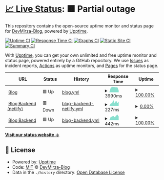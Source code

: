 # [📈 Live Status](https://DevMirza-Blog.github.io/status): <!--live status--> **🟧 Partial outage**

This repository contains the open-source uptime monitor and status page for [DevMirza-Blog](https://DevMirza-Blog.github.io/status), powered by [Upptime](https://github.com/upptime/upptime).

[![Uptime CI](https://github.com/DevMirza-Blog/status/workflows/Uptime%20CI/badge.svg)](https://github.com/DevMirza-Blog/status/actions?query=workflow%3A%22Uptime+CI%22)
[![Response Time CI](https://github.com/DevMirza-Blog/status/workflows/Response%20Time%20CI/badge.svg)](https://github.com/DevMirza-Blog/status/actions?query=workflow%3A%22Response+Time+CI%22)
[![Graphs CI](https://github.com/DevMirza-Blog/status/workflows/Graphs%20CI/badge.svg)](https://github.com/DevMirza-Blog/status/actions?query=workflow%3A%22Graphs+CI%22)
[![Static Site CI](https://github.com/DevMirza-Blog/status/workflows/Static%20Site%20CI/badge.svg)](https://github.com/DevMirza-Blog/status/actions?query=workflow%3A%22Static+Site+CI%22)
[![Summary CI](https://github.com/DevMirza-Blog/status/workflows/Summary%20CI/badge.svg)](https://github.com/DevMirza-Blog/status/actions?query=workflow%3A%22Summary+CI%22)

With [Upptime](https://upptime.js.org), you can get your own unlimited and free uptime monitor and status page, powered entirely by a GitHub repository. We use [Issues](https://github.com/DevMirza-Blog/status/issues) as incident reports, [Actions](https://github.com/DevMirza-Blog/status/actions) as uptime monitors, and [Pages](https://DevMirza-Blog.github.io/status) for the status page.

<!--start: status pages-->
<!-- This summary is generated by Upptime (https://github.com/upptime/upptime) -->
<!-- Do not edit this manually, your changes will be overwritten -->
<!-- prettier-ignore -->
| URL | Status | History | Response Time | Uptime |
| --- | ------ | ------- | ------------- | ------ |
| <img alt="" src="https://icons.duckduckgo.com/ip3/blog-devmirza.vercel.app.ico" height="13"> [Blog](https://blog-devmirza.vercel.app/) | 🟩 Up | [blog.yml](https://github.com/DevMirza-Blog/status/commits/HEAD/history/blog.yml) | <details><summary><img alt="Response time graph" src="./graphs/blog/response-time-week.png" height="20"> 3990ms</summary><br><a href="https://DevMirza-Blog.github.io/status/history/blog"><img alt="Response time 5015" src="https://img.shields.io/endpoint?url=https%3A%2F%2Fraw.githubusercontent.com%2FDevMirza-Blog%2Fstatus%2FHEAD%2Fapi%2Fblog%2Fresponse-time.json"></a><br><a href="https://DevMirza-Blog.github.io/status/history/blog"><img alt="24-hour response time 1692" src="https://img.shields.io/endpoint?url=https%3A%2F%2Fraw.githubusercontent.com%2FDevMirza-Blog%2Fstatus%2FHEAD%2Fapi%2Fblog%2Fresponse-time-day.json"></a><br><a href="https://DevMirza-Blog.github.io/status/history/blog"><img alt="7-day response time 3990" src="https://img.shields.io/endpoint?url=https%3A%2F%2Fraw.githubusercontent.com%2FDevMirza-Blog%2Fstatus%2FHEAD%2Fapi%2Fblog%2Fresponse-time-week.json"></a><br><a href="https://DevMirza-Blog.github.io/status/history/blog"><img alt="30-day response time 5135" src="https://img.shields.io/endpoint?url=https%3A%2F%2Fraw.githubusercontent.com%2FDevMirza-Blog%2Fstatus%2FHEAD%2Fapi%2Fblog%2Fresponse-time-month.json"></a><br><a href="https://DevMirza-Blog.github.io/status/history/blog"><img alt="1-year response time 5015" src="https://img.shields.io/endpoint?url=https%3A%2F%2Fraw.githubusercontent.com%2FDevMirza-Blog%2Fstatus%2FHEAD%2Fapi%2Fblog%2Fresponse-time-year.json"></a></details> | <details><summary><a href="https://DevMirza-Blog.github.io/status/history/blog">100.00%</a></summary><a href="https://DevMirza-Blog.github.io/status/history/blog"><img alt="All-time uptime 86.97%" src="https://img.shields.io/endpoint?url=https%3A%2F%2Fraw.githubusercontent.com%2FDevMirza-Blog%2Fstatus%2FHEAD%2Fapi%2Fblog%2Fuptime.json"></a><br><a href="https://DevMirza-Blog.github.io/status/history/blog"><img alt="24-hour uptime 100.00%" src="https://img.shields.io/endpoint?url=https%3A%2F%2Fraw.githubusercontent.com%2FDevMirza-Blog%2Fstatus%2FHEAD%2Fapi%2Fblog%2Fuptime-day.json"></a><br><a href="https://DevMirza-Blog.github.io/status/history/blog"><img alt="7-day uptime 100.00%" src="https://img.shields.io/endpoint?url=https%3A%2F%2Fraw.githubusercontent.com%2FDevMirza-Blog%2Fstatus%2FHEAD%2Fapi%2Fblog%2Fuptime-week.json"></a><br><a href="https://DevMirza-Blog.github.io/status/history/blog"><img alt="30-day uptime 99.89%" src="https://img.shields.io/endpoint?url=https%3A%2F%2Fraw.githubusercontent.com%2FDevMirza-Blog%2Fstatus%2FHEAD%2Fapi%2Fblog%2Fuptime-month.json"></a><br><a href="https://DevMirza-Blog.github.io/status/history/blog"><img alt="1-year uptime 86.97%" src="https://img.shields.io/endpoint?url=https%3A%2F%2Fraw.githubusercontent.com%2FDevMirza-Blog%2Fstatus%2FHEAD%2Fapi%2Fblog%2Fuptime-year.json"></a></details>
| <img alt="" src="https://icons.duckduckgo.com/ip3/devmirza-blog-backend-production.up.railway.app.ico" height="13"> [Blog Backend (netlify)](https://devmirza-blog-backend-production.up.railway.app/admin) | 🟥 Down | [blog-backend-netlify.yml](https://github.com/DevMirza-Blog/status/commits/HEAD/history/blog-backend-netlify.yml) | <details><summary><img alt="Response time graph" src="./graphs/blog-backend-netlify/response-time-week.png" height="20"> 227ms</summary><br><a href="https://DevMirza-Blog.github.io/status/history/blog-backend-netlify"><img alt="Response time 921" src="https://img.shields.io/endpoint?url=https%3A%2F%2Fraw.githubusercontent.com%2FDevMirza-Blog%2Fstatus%2FHEAD%2Fapi%2Fblog-backend-netlify%2Fresponse-time.json"></a><br><a href="https://DevMirza-Blog.github.io/status/history/blog-backend-netlify"><img alt="24-hour response time 225" src="https://img.shields.io/endpoint?url=https%3A%2F%2Fraw.githubusercontent.com%2FDevMirza-Blog%2Fstatus%2FHEAD%2Fapi%2Fblog-backend-netlify%2Fresponse-time-day.json"></a><br><a href="https://DevMirza-Blog.github.io/status/history/blog-backend-netlify"><img alt="7-day response time 227" src="https://img.shields.io/endpoint?url=https%3A%2F%2Fraw.githubusercontent.com%2FDevMirza-Blog%2Fstatus%2FHEAD%2Fapi%2Fblog-backend-netlify%2Fresponse-time-week.json"></a><br><a href="https://DevMirza-Blog.github.io/status/history/blog-backend-netlify"><img alt="30-day response time 258" src="https://img.shields.io/endpoint?url=https%3A%2F%2Fraw.githubusercontent.com%2FDevMirza-Blog%2Fstatus%2FHEAD%2Fapi%2Fblog-backend-netlify%2Fresponse-time-month.json"></a><br><a href="https://DevMirza-Blog.github.io/status/history/blog-backend-netlify"><img alt="1-year response time 921" src="https://img.shields.io/endpoint?url=https%3A%2F%2Fraw.githubusercontent.com%2FDevMirza-Blog%2Fstatus%2FHEAD%2Fapi%2Fblog-backend-netlify%2Fresponse-time-year.json"></a></details> | <details><summary><a href="https://DevMirza-Blog.github.io/status/history/blog-backend-netlify">0.00%</a></summary><a href="https://DevMirza-Blog.github.io/status/history/blog-backend-netlify"><img alt="All-time uptime 18.00%" src="https://img.shields.io/endpoint?url=https%3A%2F%2Fraw.githubusercontent.com%2FDevMirza-Blog%2Fstatus%2FHEAD%2Fapi%2Fblog-backend-netlify%2Fuptime.json"></a><br><a href="https://DevMirza-Blog.github.io/status/history/blog-backend-netlify"><img alt="24-hour uptime 0.00%" src="https://img.shields.io/endpoint?url=https%3A%2F%2Fraw.githubusercontent.com%2FDevMirza-Blog%2Fstatus%2FHEAD%2Fapi%2Fblog-backend-netlify%2Fuptime-day.json"></a><br><a href="https://DevMirza-Blog.github.io/status/history/blog-backend-netlify"><img alt="7-day uptime 0.00%" src="https://img.shields.io/endpoint?url=https%3A%2F%2Fraw.githubusercontent.com%2FDevMirza-Blog%2Fstatus%2FHEAD%2Fapi%2Fblog-backend-netlify%2Fuptime-week.json"></a><br><a href="https://DevMirza-Blog.github.io/status/history/blog-backend-netlify"><img alt="30-day uptime 0.00%" src="https://img.shields.io/endpoint?url=https%3A%2F%2Fraw.githubusercontent.com%2FDevMirza-Blog%2Fstatus%2FHEAD%2Fapi%2Fblog-backend-netlify%2Fuptime-month.json"></a><br><a href="https://DevMirza-Blog.github.io/status/history/blog-backend-netlify"><img alt="1-year uptime 18.00%" src="https://img.shields.io/endpoint?url=https%3A%2F%2Fraw.githubusercontent.com%2FDevMirza-Blog%2Fstatus%2FHEAD%2Fapi%2Fblog-backend-netlify%2Fuptime-year.json"></a></details>
| <img alt="" src="https://icons.duckduckgo.com/ip3/devmirza-blog-zaid-maker.koyeb.app.ico" height="13"> [Blog Backend](https://devmirza-blog-zaid-maker.koyeb.app/) | 🟩 Up | [blog-backend.yml](https://github.com/DevMirza-Blog/status/commits/HEAD/history/blog-backend.yml) | <details><summary><img alt="Response time graph" src="./graphs/blog-backend/response-time-week.png" height="20"> 442ms</summary><br><a href="https://DevMirza-Blog.github.io/status/history/blog-backend"><img alt="Response time 447" src="https://img.shields.io/endpoint?url=https%3A%2F%2Fraw.githubusercontent.com%2FDevMirza-Blog%2Fstatus%2FHEAD%2Fapi%2Fblog-backend%2Fresponse-time.json"></a><br><a href="https://DevMirza-Blog.github.io/status/history/blog-backend"><img alt="24-hour response time 385" src="https://img.shields.io/endpoint?url=https%3A%2F%2Fraw.githubusercontent.com%2FDevMirza-Blog%2Fstatus%2FHEAD%2Fapi%2Fblog-backend%2Fresponse-time-day.json"></a><br><a href="https://DevMirza-Blog.github.io/status/history/blog-backend"><img alt="7-day response time 442" src="https://img.shields.io/endpoint?url=https%3A%2F%2Fraw.githubusercontent.com%2FDevMirza-Blog%2Fstatus%2FHEAD%2Fapi%2Fblog-backend%2Fresponse-time-week.json"></a><br><a href="https://DevMirza-Blog.github.io/status/history/blog-backend"><img alt="30-day response time 728" src="https://img.shields.io/endpoint?url=https%3A%2F%2Fraw.githubusercontent.com%2FDevMirza-Blog%2Fstatus%2FHEAD%2Fapi%2Fblog-backend%2Fresponse-time-month.json"></a><br><a href="https://DevMirza-Blog.github.io/status/history/blog-backend"><img alt="1-year response time 447" src="https://img.shields.io/endpoint?url=https%3A%2F%2Fraw.githubusercontent.com%2FDevMirza-Blog%2Fstatus%2FHEAD%2Fapi%2Fblog-backend%2Fresponse-time-year.json"></a></details> | <details><summary><a href="https://DevMirza-Blog.github.io/status/history/blog-backend">100.00%</a></summary><a href="https://DevMirza-Blog.github.io/status/history/blog-backend"><img alt="All-time uptime 91.73%" src="https://img.shields.io/endpoint?url=https%3A%2F%2Fraw.githubusercontent.com%2FDevMirza-Blog%2Fstatus%2FHEAD%2Fapi%2Fblog-backend%2Fuptime.json"></a><br><a href="https://DevMirza-Blog.github.io/status/history/blog-backend"><img alt="24-hour uptime 100.00%" src="https://img.shields.io/endpoint?url=https%3A%2F%2Fraw.githubusercontent.com%2FDevMirza-Blog%2Fstatus%2FHEAD%2Fapi%2Fblog-backend%2Fuptime-day.json"></a><br><a href="https://DevMirza-Blog.github.io/status/history/blog-backend"><img alt="7-day uptime 100.00%" src="https://img.shields.io/endpoint?url=https%3A%2F%2Fraw.githubusercontent.com%2FDevMirza-Blog%2Fstatus%2FHEAD%2Fapi%2Fblog-backend%2Fuptime-week.json"></a><br><a href="https://DevMirza-Blog.github.io/status/history/blog-backend"><img alt="30-day uptime 99.89%" src="https://img.shields.io/endpoint?url=https%3A%2F%2Fraw.githubusercontent.com%2FDevMirza-Blog%2Fstatus%2FHEAD%2Fapi%2Fblog-backend%2Fuptime-month.json"></a><br><a href="https://DevMirza-Blog.github.io/status/history/blog-backend"><img alt="1-year uptime 91.73%" src="https://img.shields.io/endpoint?url=https%3A%2F%2Fraw.githubusercontent.com%2FDevMirza-Blog%2Fstatus%2FHEAD%2Fapi%2Fblog-backend%2Fuptime-year.json"></a></details>

<!--end: status pages-->

[**Visit our status website →**](https://DevMirza-Blog.github.io/status)

## 📄 License

- Powered by: [Upptime](https://github.com/upptime/upptime)
- Code: [MIT](./LICENSE) © [DevMirza-Blog](https://DevMirza-Blog.github.io/status)
- Data in the `./history` directory: [Open Database License](https://opendatacommons.org/licenses/odbl/1-0/)
